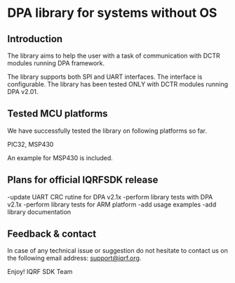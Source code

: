 DPA library for systems without OS
==================================

Introduction
------------

The library aims to help the user with a task of communication with DCTR modules
running DPA framework. 

The library supports both SPI and UART interfaces. The interface is configurable.
The library has been tested ONLY with DCTR modules running DPA v2.01.
 

Tested MCU platforms
--------------------

We have successfully tested the library on following platforms so far.

PIC32, MSP430

An example for MSP430 is included.


Plans for official IQRFSDK release
----------------------------------

-update UART CRC rutine for DPA v2.1x
-perform library tests with DPA v2.1x
-perform library tests for ARM platform 
-add usage examples
-add library documentation


Feedback & contact
------------------

In case of any technical issue or suggestion do not hesitate to contact us on 
the following email address: support@iqrf.org.

Enjoy!
IQRF SDK Team
